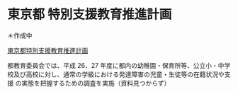 # 東京都 特別支援教育推進計画
＊作成中

[東京都特別支援教育推進計画](https://www.kyoiku.metro.tokyo.lg.jp/administration/action_and_budget/plan/special_needs_school/practice_plan1.html)

都教育委員会では、平成 26、27 年度に都内の幼稚園・保育所等、公立小・中学 校及び高校に対し、通常の学級における発達障害の児童・生徒等の在籍状況や支援 の実態を把握するための調査を実施（資料見つからず）